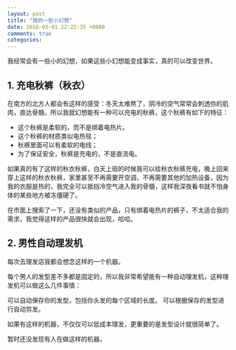 ```yaml
---
layout: post
title: "我的一些小幻想"
date: 2016-03-01 22:22:35 +0800
comments: true
categories: 
---
```


我经常会有一些小的幻想，如果这些小幻想能变成事实，真的可以改变世界。


## 1. 充电秋裤（秋衣）

在南方的北方人都会有这样的感受：冬天太难熬了，阴冷的空气常常会刺透你的肌肉，直达骨髓。所以我就幻想能有一种可以充电的秋裤，这个秋裤有如下的特征：

* 这个秋裤是柔软的，而不是绑着电热片。
* 这个秋裤的材质类似电热毯；
* 秋裤里面可以有柔软的电线；
* 为了保证安全，秋裤是充电的，不是直流电。

如果真的有了这样的秋衣秋裤，白天上班的时候我可以给秋衣秋裤充电，晚上回来穿上这样的秋衣秋裤，家里甚至不再需要开空调，不再需要其他的加热设备，因为我的衣服是热的，我完全可以抵挡冷空气进入我的骨髓，这样我深夜看书就不怕身体的某些地方被冻僵硬了。

在市面上搜索了一下，还没有类似的产品，只有绑着电热片的裤子，不太适合我的需求，我觉得这样的产品很快就会出现，哈哈。


## 2. 男性自动理发机

每次去理发店我都会想念这样的一个机器。

每个男人的发型差不多都是固定的，所以我非常希望能有一种自动理发机，这种理发机可以做这么几件事情：

可以自动保存你的发型，包括你头发的每个区域的长度。
可以根据保存的发型进行自动剪发。

如果有这样的机器，不仅仅可以低成本理发，更重要的是发型设计就很简单了。

暂时还没发现有人在做这样的机器。
